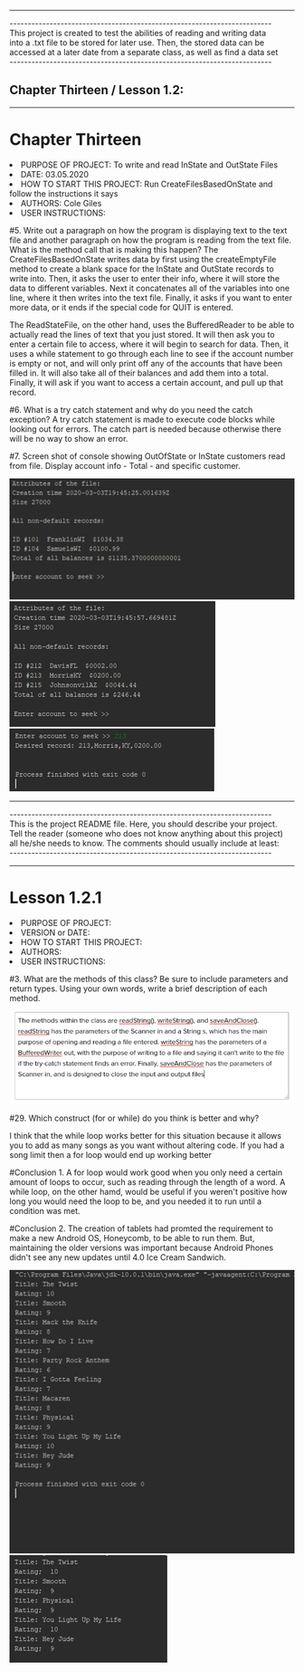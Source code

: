 <hr>
<p>
------------------------------------------------------------------------<br>
This project is created to test the abilities of reading and writing data <br>
into a .txt file to be stored for later use. Then, the stored data can be <br>
accessed at a later date from a separate class, as well as find a data set<br>
------------------------------------------------------------------------</p>

<h2>Chapter Thirteen / Lesson 1.2:</h2>
<hr>

# Chapter Thirteen
<li>PURPOSE OF PROJECT: To write and read InState and OutState Files                          </li>
<li>DATE: 03.05.2020                                                                          </li>
<li>HOW TO START THIS PROJECT: Run CreateFilesBasedOnState and follow the instructions it says</li>
<li>AUTHORS: Cole Giles                                                                       </li>
<li>USER INSTRUCTIONS:                                                                        </li>

<p>#5. Write out a paragraph on how the program is displaying text to the text file and another paragraph on how the program is reading from the text file. What is the method call that is making this happen?
            The CreateFilesBasedOnState writes data by first using the createEmptyFile method to create a blank space for the InState and OutState records to write into.
        Then, it asks the user to enter their info, where it will store the data to different variables. Next it concatenates all of the variables into one line,
        where it then writes into the text file. Finally, it asks if you want to enter more data, or it ends if the special code for QUIT is entered.</p>
            <p>The ReadStateFile, on the other hand, uses the BufferedReader to be able to actually read the lines of text that you just stored. It will then ask you to
        enter a certain file to access, where it will begin to search for data. Then, it uses a while statement to go through each line to see if the account number
        is empty or not, and will only print off any of the accounts that have been filled in. It will also take all of their balances and add them into a total.
        Finally, it will ask if you want to access a certain account, and pull up that record.</p>
<p>#6. What is a try catch statement and why do you need the catch exception?
        A try catch statement is made to execute code blocks while looking out for errors. The catch part is needed because otherwise there will be no way to show an error.</p>
<p>#7.  Screen shot of console showing OutOfState or InState customers read from file. Display account info - Total - and specific customer.</p>
<img src="InState.PNG">
<img src="OutState.PNG">
<img src="Seeker.PNG">


<hr>
<p>
------------------------------------------------------------------------<br>
This is the project README file. Here, you should describe your project.<br>
Tell the reader (someone who does not know anything about this project)<br>
all he/she needs to know. The comments should usually include at least:<br>
------------------------------------------------------------------------</p>

<hr>

# Lesson 1.2.1
<li>PURPOSE OF PROJECT:                              </li>
<li>VERSION or DATE:                                 </li>
<li>HOW TO START THIS PROJECT:                       </li>
<li>AUTHORS:                                         </li>
<li>USER INSTRUCTIONS:                               </li>

<p>#3. What are the methods of this class? Be sure to include parameters and return types. Using your own words, write a brief description of each method. </p>
<img src="121_3.PNG">
<p>#29. Which construct (for or while) do you think is better and why? </p>
<p>I think that the while loop works better for this situation because it allows you to add as many songs as you want without altering code. If you had a song limit then a for loop would end up working better</p>

<p>#Conclusion 1. A for loop would work good when you only need a certain amount of loops to occur, such as reading through the length of a word. A while loop, on the other hamd, would be
useful if you weren't positive how long you would need the loop to be, and you needed it to run until a condition was met.</p>
<p>#Conclusion 2. The creation of tablets had promted the requirement to make a new Android OS, Honeycomb, to be able to run them. But,
maintaining the older versions was important because Android Phones didn't see any new updates until 4.0 Ice Cream Sandwich.</p>
<img src="121_Loop.PNG">
<img src="121_highRating.PNG">

